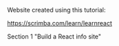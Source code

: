 Website created using this tutorial:

https://scrimba.com/learn/learnreact

Section 1 "Build a React info site"
